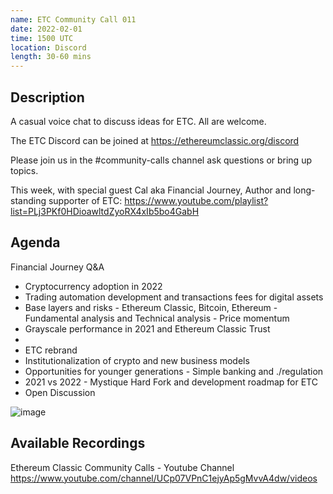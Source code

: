 ```yaml
---
name: ETC Community Call 011
date: 2022-02-01
time: 1500 UTC
location: Discord
length: 30-60 mins
---
```


## Description

A casual voice chat to discuss ideas for ETC. All are welcome.

The ETC Discord can be joined at https://ethereumclassic.org/discord

Please join us in the #community-calls channel ask questions or bring up topics.

This week, with special guest Cal aka Financial Journey, Author and long-standing supporter of ETC:
https://www.youtube.com/playlist?list=PLj3PKf0HDioawltdZyoRX4xIb5bo4GabH

## Agenda

Financial Journey Q&A 
- Cryptocurrency adoption in 2022
- Trading automation development and transactions fees for digital assets 
- Base layers and risks - Ethereum Classic, Bitcoin, Ethereum - Fundamental analysis and Technical analysis - Price momentum
- Grayscale performance in 2021 and Ethereum Classic Trust
- 
- ETC rebrand 
- Institutionalization of crypto and new business models  
- Opportunities for younger generations - Simple banking and ./regulation 
- 2021 vs 2022 - Mystique Hard Fork and development roadmap for ETC
- Open Discussion

![image](https://user-images.githubusercontent.com/1696942/151509955-a990a65c-80ee-4354-9525-0705a0069713.png)

## Available Recordings

Ethereum Classic Community Calls - Youtube Channel 
https://www.youtube.com/channel/UCp07VPnC1ejyAp5gMvvA4dw/videos
